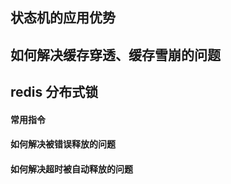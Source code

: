 ## 状态机的应用优势

## 如何解决缓存穿透、缓存雪崩的问题

## redis 分布式锁
   #### 常用指令
   #### 如何解决被错误释放的问题
   #### 如何解决超时被自动释放的问题
    